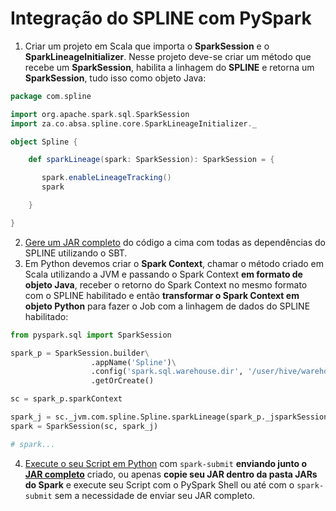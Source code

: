# Integração do SPLINE com PySpark


1. Criar um projeto em Scala que importa o __SparkSession__ e o __SparkLineageInitializer__. Nesse projeto deve-se criar um método que recebe um __SparkSession__, habilita a linhagem do __SPLINE__ e retorna um __SparkSession__, tudo isso como objeto Java:
```scala
package com.spline

import org.apache.spark.sql.SparkSession
import za.co.absa.spline.core.SparkLineageInitializer._

object Spline {

    def sparkLineage(spark: SparkSession): SparkSession = {

       spark.enableLineageTracking()
       spark

    }

}
```
2. [Gere um JAR completo](https://github.com/WilliamPorto/keyruslab-spline/blob/master/FatJAR.md "Gere um JAR completo") do código a cima com todas as dependências do SPLINE utilizando o SBT.
3. Em Python devemos criar o __Spark Context__, chamar o método criado em Scala utilizando a JVM e passando o Spark Context __em formato de objeto Java__, receber o retorno do Spark Context no mesmo formato com o SPLINE habilitado e então __transformar o Spark Context em objeto Python__ para fazer o Job com a linhagem de dados do SPLINE habilitado:

```python
from pyspark.sql import SparkSession

spark_p = SparkSession.builder\
	              .appName('Spline')\
	              .config('spark.sql.warehouse.dir', '/user/hive/warehouse')\
	              .getOrCreate()

sc = spark_p.sparkContext

spark_j = sc._jvm.com.spline.Spline.sparkLineage(spark_p._jsparkSession)
spark = SparkSession(sc, spark_j)

# spark...
```
4. [Execute o seu Script em Python](https://github.com/WilliamPorto/keyruslab-spline/blob/master/Persistência.md "Execute o seu Script em Python") com ```spark-submit``` __enviando junto o [JAR completo](https://github.com/WilliamPorto/keyruslab-spline/blob/master/FatJAR.md "JAR completo")__ criado, ou apenas __copie seu JAR dentro da pasta JARs do Spark__ e execute seu Script com o PySpark Shell ou até com o ```spark-submit``` sem a necessidade de enviar seu JAR completo.
